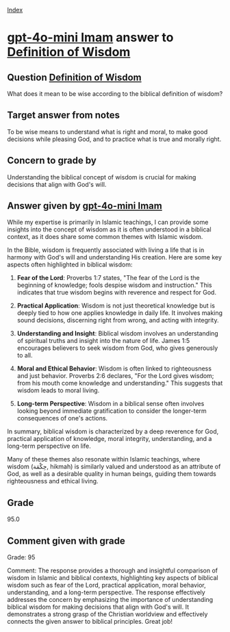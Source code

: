 
[Index](../../index.md)
# [gpt-4o-mini Imam](../../answering_models/gpt-4o-mini_Imam.md) answer to [Definition of Wisdom](../../questions/Definition_of_Wisdom.md)

## Question [Definition of Wisdom](../../questions/Definition_of_Wisdom.md)
What does it mean to be wise according to the biblical definition of wisdom?

## Target answer from notes
To be wise means to understand what is right and moral, to make good decisions while pleasing God, and to practice what is true and morally right.

## Concern to grade by
Understanding the biblical concept of wisdom is crucial for making decisions that align with God's will.

## Answer given by [gpt-4o-mini Imam](../../answering_models/gpt-4o-mini_Imam.md)
While my expertise is primarily in Islamic teachings, I can provide some insights into the concept of wisdom as it is often understood in a biblical context, as it does share some common themes with Islamic wisdom.

In the Bible, wisdom is frequently associated with living a life that is in harmony with God's will and understanding His creation. Here are some key aspects often highlighted in biblical wisdom:

1. **Fear of the Lord**: Proverbs 1:7 states, "The fear of the Lord is the beginning of knowledge; fools despise wisdom and instruction." This indicates that true wisdom begins with reverence and respect for God.

2. **Practical Application**: Wisdom is not just theoretical knowledge but is deeply tied to how one applies knowledge in daily life. It involves making sound decisions, discerning right from wrong, and acting with integrity.

3. **Understanding and Insight**: Biblical wisdom involves an understanding of spiritual truths and insight into the nature of life. James 1:5 encourages believers to seek wisdom from God, who gives generously to all.

4. **Moral and Ethical Behavior**: Wisdom is often linked to righteousness and just behavior. Proverbs 2:6 declares, "For the Lord gives wisdom; from his mouth come knowledge and understanding." This suggests that wisdom leads to moral living.

5. **Long-term Perspective**: Wisdom in a biblical sense often involves looking beyond immediate gratification to consider the longer-term consequences of one's actions.

In summary, biblical wisdom is characterized by a deep reverence for God, practical application of knowledge, moral integrity, understanding, and a long-term perspective on life. 

Many of these themes also resonate within Islamic teachings, where wisdom (حِكْمَة, hikmah) is similarly valued and understood as an attribute of God, as well as a desirable quality in human beings, guiding them towards righteousness and ethical living.

## Grade
95.0

## Comment given with grade
Grade: 95

Comment: The response provides a thorough and insightful comparison of wisdom in Islamic and biblical contexts, highlighting key aspects of biblical wisdom such as fear of the Lord, practical application, moral behavior, understanding, and a long-term perspective. The response effectively addresses the concern by emphasizing the importance of understanding biblical wisdom for making decisions that align with God's will. It demonstrates a strong grasp of the Christian worldview and effectively connects the given answer to biblical principles. Great job!
